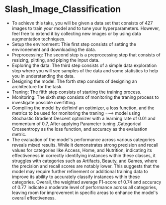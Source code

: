 # Slash_Image_Classification
* To achieve this taks, you will be given a data set that consists of 427  images to train your model and to tune your hyperparameters. However, feel free to extend it by collecting new images or by using data augmentation techniques.
* Setup the environment: Thie first step consists of setting the environement and downloading the data.
* Preprocessing: The second step is a preprocessing step that consists of resizing, plitting, and piping the input data.
* Exploring the data: The third step consists of a simple data exploration step where you will see samples of the data and some statistics to help you in understanding the data.
* Designing the model: The forth step consists of designing an architecture for the task.
* Traning: The fifth step consists of starting the training process.
* Monitoring: The sixth step consists of monitoring the traning process to investigate possible overfitting.
* Compiling the model by defininf an optimizer, a loss function, and the metrics to be used for monitoring the traning ===> model using Stochastic Gradient Descent optimizer with a learning rate of 0.01 and momentum of 0.7, After applying Parameter tuning ,Categorical Crossentropy as the loss function, and accuracy as the evaluation metric.
* The evaluation of the model's performance across various categories reveals mixed results. While it demonstrates strong precision and recall values for categories like Access, Home, and Nutrition, indicating its effectiveness in correctly identifying instances within these classes, it struggles with categories such as Artifacts, Beauty, and Games, where the precision and recall scores are notably lower. This suggests that the model may require further refinement or additional training data to improve its ability to accurately classify instances within these categories. Overall, the weighted average F1-score of 0.74 and accuracy of 0.77 indicate a moderate level of performance across all categories, leaving room for improvement in specific areas to enhance the model's overall effectiveness.
